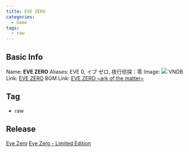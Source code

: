 ```yaml
---
title: EVE ZERO
categories:
  - Game
tags:
  - raw
---
```

## Basic Info

Name: **EVE ZERO**
Aliases: EVE 0, イブ ゼロ, 夜行侦探：零
Image: ![](https://s2.vndb.org/cv/65/21465.jpg)
VNDB Link: [EVE ZERO](https://vndb.org/v2709)
BGM Link: [EVE ZERO \~ark of the matter\~](https://bangumi.tv/subject/78818)

## Tag

 - raw

## Release

[Eve Zero](../../r/r5324/)
[Eve Zero - Limited Edition](../../r/r5325/)